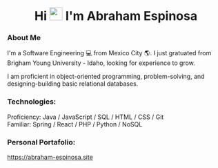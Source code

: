 <h1 align="center">Hi <img src="https://media.giphy.com/media/hvRJCLFzcasrR4ia7z/giphy.gif" width="30px"/> I'm Abraham Espinosa</h1>

### About Me 
I'm a Software Engineering 💻 from Mexico City 🌎. I just gratuated from Brigham Young University - Idaho, looking for experience to grow.

I am proficient in object-oriented programming, problem-solving, and designing-building basic relational databases.
<br>

### Technologies:
Proficiency: Java / JavaScript / SQL / HTML / CSS / Git  
Familiar: Spring / React / PHP / Python / NoSQL
<br>

### Personal Portafolio:
https://abraham-espinosa.site

